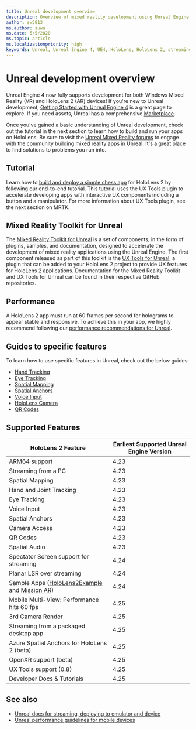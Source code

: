 ```yaml
---
title: Unreal development overview
description: Overview of mixed reality development using Unreal Engine 4
author: sw5813
ms.author: suwu
ms.date: 5/5/2020
ms.topic: article
ms.localizationpriority: high
keywords: Unreal, Unreal Engine 4, UE4, HoloLens, HoloLens 2, streaming, remoting, mixed reality, development, getting started, features, new project, emulator, documentation, guides, features, holograms
---
```

# Unreal development overview

Unreal Engine 4 now fully supports development for both Windows Mixed Reality (VR) and HoloLens 2 (AR) devices! If you're new to Unreal development, <a href="https://docs.unrealengine.com//GettingStarted/index.html" target="_blank">Getting Started with Unreal Engine 4</a> is a great page to explore. If you need assets, Unreal has a comprehensive <a href="https://www.unrealengine.com/marketplace//store" target="_blank">Marketplace</a>. 

Once you've gained a basic understanding of Unreal development, check out the tutorial in the next section to learn how to build and run your apps on HoloLens. Be sure to visit the <a href="https://forums.unrealengine.com/development-discussion/vr-ar-development" target="_blank">Unreal Mixed Reality forums</a> to engage with the community building mixed reality apps in Unreal. It's a great place to find solutions to problems you run into.

## Tutorial

Learn how to [build and deploy a simple chess app](unreal-uxt-ch1.md) for HoloLens 2 by following our end-to-end tutorial. This tutorial uses the UX Tools plugin to accelerate developing apps with interactive UX components including a button and a manipulator. For more information about UX Tools plugin, see the next section on MRTK. 

## Mixed Reality Toolkit for Unreal

The [Mixed Reality Toolkit for Unreal](https://github.com/microsoft/MixedRealityToolkit-Unreal) is a set of components, in the form of plugins, samples, and documentation, designed to accelerate the development of mixed reality applications using the Unreal Engine. The first component released as part of this toolkit is the [UX Tools for Unreal](https://github.com/microsoft/MixedReality-UXTools-Unreal), a plugin that can be added to your HoloLens 2 project to provide UX features for HoloLens 2 applications. Documentation for the Mixed Reality Toolkit and UX Tools for Unreal can be found in their respective GitHub repositories. 

## Performance

A HoloLens 2 app must run at 60 frames per second for holograms to appear stable and responsive. To achieve this in your app, we highly recommend following our [performance recommendations for Unreal](performance-recommendations-for-unreal.md). 

## Guides to specific features

To learn how to use specific features in Unreal, check out the below guides: 
* [Hand Tracking](unreal-hand-tracking.md)
* [Eye Tracking](unreal-gaze-input.md)
* [Spatial Mapping](unreal-spatial-mapping.md)
* [Spatial Anchors](unreal-spatial-anchors.md)
* [Voice Input](unreal-voice-input.md)
* [HoloLens Camera](unreal-hololens-camera.md)
* [QR Codes](unreal-qr-codes.md)

## Supported Features

| HoloLens 2 Feature | Earliest Supported Unreal Engine Version |
| ----------- | ----------- |
| ARM64 support | 4.23 |
| Streaming from a PC | 4.23 |
| Spatial Mapping | 4.23 |
| Hand and Joint Tracking | 4.23 |
| Eye Tracking | 4.23 |
| Voice Input | 4.23 |
| Spatial Anchors | 4.23 |
| Camera Access | 4.23 |
| QR Codes | 4.23 |
| Spatial Audio | 4.23 |
| Spectator Screen support for streaming | 4.24 |
| Planar LSR over streaming | 4.24 |
| Sample Apps ([HoloLens2Example](https://github.com/microsoft/MixedReality-Unreal-Samples) and [Mission AR](https://docs.unrealengine.com/en-US/Resources/Showcases/MissionAR/index.html)) | 4.24 |
| Mobile Multi-View: Performance hits 60 fps | 4.25 |
| 3rd Camera Render | 4.25 |
| Streaming from a packaged desktop app | 4.25 |
| Azure Spatial Anchors for HoloLens 2 (beta) | 4.25 |
| OpenXR support (beta) | 4.25 |
| UX Tools support (0.8) | 4.25 |
| Developer Docs & Tutorials | 4.25 |

## See also
* <a href="https://docs.unrealengine.com//Platforms/AR/HoloLens2/index.html" target="_blank">Unreal docs for streaming, deploying to emulator and device</a>
* <a href="https://docs.unrealengine.com//Platforms/Mobile/Performance/index.html" target="_blank">Unreal performance guidelines for mobile devices</a>
